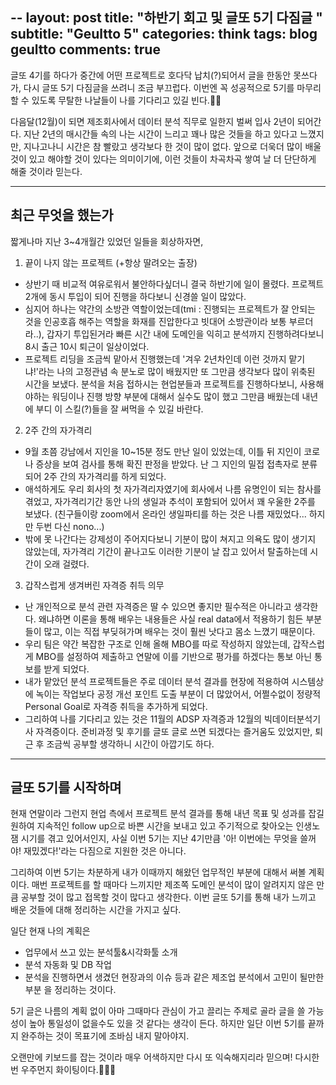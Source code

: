 --
layout: post
title:  "하반기 회고 및 글또 5기 다짐글 "
subtitle:   "Geultto 5"
categories: think
tags: blog geultto 
comments: true
---

글또 4기를 하다가 중간에 어떤 프로젝트로 호다닥 납치(?)되어서 글을 한동안 못쓰다가, 다시 글또 5기 다짐글을 쓰려니 조금 부끄럽다. 이번엔 꼭 성공적으로 5기를 마무리할 수 있도록 무탈한 나날들이 나를 기다리고 있길 빈다.🙏🏻

다음달(12월)이 되면 제조회사에서 데이터 분석 직무로 일한지 벌써 입사 2년이 되어간다. 지난 2년의 매시간들 속의 나는 시간이 느리고 꽤나 많은 것들을 하고 있다고 느꼈지만, 지나고나니 시간은 참 빨랐고 생각보다 한 것이 많이 없다. 앞으로 더욱더 많이 배울 것이 있고 해야할 것이 있다는 의미이기에, 이런 것들이 차곡차곡 쌓여 날 더 단단하게 해줄 것이라 믿는다. 

----
## 최근 무엇을 했는가

짧게나마 지난 3~4개월간 있었던 일들을 회상하자면, <br>
1. 끝이 나지 않는 프로젝트 (+항상 딸려오는 출장)
- 상반기 때 비교적 여유로워서 불안하다싶더니 결국 하반기에 일이 몰렸다. 프로젝트 2개에 동시 투입이 되어 진행을 하다보니 신경쓸 일이 많았다.
- 심지어 하나는 약간의 소방관 역할이었는데(tmi : 진행되는 프로젝트가 잘 안되는 것을 인공호흡 해주는 역할을 화재를 진압한다고 빗대어 소방관이라 보통 부르더라..), 갑자기 투입된거라 빠른 시간 내에 도메인을 익히고 분석까지 진행하려다보니 8시 출근 10시 퇴근이 일상이었다.
- 프로젝트 리딩을 조금씩 맡아서 진행했는데 '겨우 2년차인데 이런 것까지 맡기냐!'라는 나의 고정관념 속 분노로 많이 배웠지만 또 그만큼 생각보다 많이 위축된 시간을 보냈다. 분석을 처음 접하시는 현업분들과 프로젝트를 진행하다보니, 사용해야하는 워딩이나 진행 방향 부분에 대해서 실수도 많이 했고 그만큼 배웠는데 내년에 부디 이 스킬(?)들을 잘 써먹을 수 있길 바란다.
2. 2주 간의 자가격리
- 9월 초쯤 강남에서 지인을 10~15분 정도 만난 일이 있었는데, 이틀 뒤 지인이 코로나 증상을 보여 검사를 통해 확진 판정을 받았다. 난 그 지인의 밀접 접촉자로 분류되어 2주 간의 자가격리를 하게 되었다.
- 애석하게도 우리 회사의 첫 자가격리자였기에 회사에서 나름 유명인이 되는 참사를 겪었고, 자가격리기간 동안  나의 생일과 추석이 포함되어 있어서 꽤 우울한 2주를 보냈다. (친구들이랑 zoom에서 온라인 생일파티를 하는 것은 나름 재밌었다... 하지만 두번 다신 nono...)
-  밖에 못 나간다는 강제성이 주어지다보니 기분이 많이 쳐지고 의욕도 많이 생기지 않았는데, 자가격리 기간이 끝나고도 이러한 기분이 날 잡고 있어서 탈출하는데 시간이 오래 걸렸다.
3. 갑작스럽게 생겨버린 자격증 취득 의무
- 난 개인적으로 분석 관련 자격증은 딸 수 있으면 좋지만 필수적은 아니라고 생각한다. 왜냐하면 이론을 통해 배우는 내용들은 사실 real data에서 적용하기 힘든 부분들이 많고, 이는 직접 부딪혀가며 배우는 것이 훨씬 낫다고 몸소 느꼈기 때문이다.
- 우리 팀은 약간 복잡한 구조로 인해 올해 MBO를 따로 작성하지 않았는데, 갑작스럽게 MBO를 설정하여 제출하고 연말에 이를 기반으로 평가를 하겠다는 통보 아닌 통보를 받게 되었다.
- 내가 맡았던 분석 프로젝트들은 주로 데이터 분석 결과를 현장에 적용하여 시스템상에 녹이는 작업보다 공정 개선 포인트 도출 부분이 더 많았어서, 어쩔수없이 정량적 Personal Goal로 자격증 취득을 추가하게 되었다.
-  그리하여 나를 기다리고 있는 것은 11월의 ADSP 자격증과 12월의 빅데이터분석기사 자격증이다. 준비과정 및 후기를 글또 글로 쓰면 되겠다는 즐거움도 있었지만, 퇴근 후 조금씩 공부할 생각하니 시간이 아깝기도 하다.

 ----
 ## 글또 5기를 시작하며
현재 연말이라 그런지 현업 측에서 프로젝트 분석 결과를 통해 내년 목표 및 성과를 잡길 원하여 지속적인 follow up으로 바쁜 시간을 보내고 있고 주기적으로 찾아오는 인생노잼 시기를 겪고 있어서인지,
사실 이번 5기는 지난 4기만큼 '아! 이번에는 무엇을 쓸꺼야! 재밌겠다!'라는 다짐으로 지원한 것은 아니다.

그리하여 이번 5기는 차분하게 내가 이때까지 해왔던 업무적인 부분에 대해서 써볼 계획이다.
매번 프로젝트를 할 때마다 느끼지만 제조쪽 도메인 분석이 많이 알려지지 않은 만큼 공부할 것이 많고 접목할 것이 많다고 생각한다. 이번 글또 5기를 통해 내가 느끼고 배운 것들에 대해 정리하는 시간을 가지고 싶다.

일단 현재 나의 계획은 <br>
- 업무에서 쓰고 있는 분석툴&시각화툴 소개
- 분석 자동화 및 DB 작업
- 분석을 진행하면서 생겼던 현장과의 이슈 등과 같은 제조업 분석에서 고민이 될만한 부분
을 정리하는 것이다.

5기 글은 나름의 계획 없이 아마 그때마다 관심이 가고 끌리는 주제로 골라 글을 쓸 가능성이 높아 통일성이 없을수도 있을 것 같다는 생각이 든다. 하지만 일단 이번 5기를 끝까지 완주하는 것이 목표기에 조바심 내지 말아야지.

오랜만에 키보드를 잡는 것이라 매우 어색하지만 다시 또 익숙해지리라 믿으며! 다시한번 우주먼지 화이팅이다.👩🏻‍🚀
